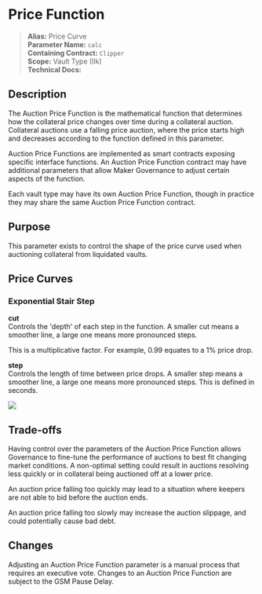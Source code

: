 # Price Function

>**Alias:** Price Curve  
>**Parameter Name:** `calc`  
>**Containing Contract:** `Clipper`  
>**Scope:** Vault Type (Ilk)  
>**Technical Docs:**  

## Description

The Auction Price Function is the mathematical function that determines how the collateral price changes over time during a collateral auction. Collateral auctions use a falling price auction, where the price starts high and decreases according to the function defined in this parameter.

Auction Price Functions are implemented as smart contracts exposing specific interface functions. An Auction Price Function contract may have additional parameters that allow Maker Governance to adjust certain aspects of the function.

Each vault type may have its own Auction Price Function, though in practice they may share the same Auction Price Function contract.

## Purpose

This parameter exists to control the shape of the price curve used when auctioning collateral from liquidated vaults.

## Price Curves

### Exponential Stair Step

**cut**  
Controls the 'depth' of each step in the function. A smaller cut means a smoother line, a large one means more pronounced steps.

This is a multiplicative factor. For example, 0.99 equates to a 1% price drop.

**step**  
Controls the length of time between price drops. A smaller step means a smoother line, a large one means more pronounced steps. This is defined in seconds.

![](https://github.com/blimpa/maker-operational-manual/tree/74d4a3e2c96e851b7fafa610ba57d628eab7c817/images/cut-and-step.png)

## Trade-offs

Having control over the parameters of the Auction Price Function allows Governance to fine-tune the performance of auctions to best fit changing market conditions. A non-optimal setting could result in auctions resolving less quickly or in collateral being auctioned off at a lower price.

An auction price falling too quickly may lead to a situation where keepers are not able to bid before the auction ends.

An auction price falling too slowly may increase the auction slippage, and could potentially cause bad debt.

## Changes

Adjusting an Auction Price Function parameter is a manual process that requires an executive vote. Changes to an Auction Price Function are subject to the GSM Pause Delay.

